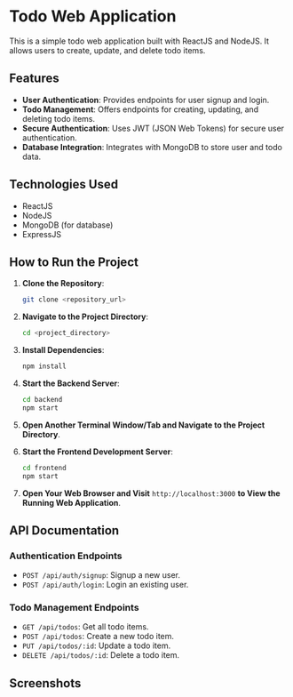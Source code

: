 

# Todo Web Application

This is a simple todo web application built with ReactJS and NodeJS. It allows users to create, update, and delete todo items.



## Features
- **User Authentication**: Provides endpoints for user signup and login.
- **Todo Management**: Offers endpoints for creating, updating, and deleting todo items.
- **Secure Authentication**: Uses JWT (JSON Web Tokens) for secure user authentication.
- **Database Integration**: Integrates with MongoDB to store user and todo data.

## Technologies Used

- ReactJS
- NodeJS
- MongoDB (for database)
- ExpressJS

## How to Run the Project

1. **Clone the Repository**: 
   ```bash
   git clone <repository_url>
   ```

2. **Navigate to the Project Directory**:
   ```bash
   cd <project_directory>
   ```

3. **Install Dependencies**:
   ```bash
   npm install
   ```

4. **Start the Backend Server**:
   ```bash
   cd backend
   npm start
   ```

5. **Open Another Terminal Window/Tab and Navigate to the Project Directory**.

6. **Start the Frontend Development Server**:
   ```bash
   cd frontend
   npm start
   ```

7. **Open Your Web Browser and Visit** `http://localhost:3000` **to View the Running Web Application**.

## API Documentation

### Authentication Endpoints

- `POST /api/auth/signup`: Signup a new user.
- `POST /api/auth/login`: Login an existing user.

### Todo Management Endpoints

- `GET /api/todos`: Get all todo items.
- `POST /api/todos`: Create a new todo item.
- `PUT /api/todos/:id`: Update a todo item.
- `DELETE /api/todos/:id`: Delete a todo item.

## Screenshots
